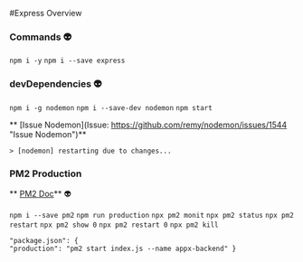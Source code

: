 #Express Overview

### Commands :alien:

`npm i -y`
`npm i --save express`

### devDependencies :alien:
`npm i -g nodemon`
`npm i --save-dev nodemon`
`npm start`

** [Issue Nodemon](Issue: https://github.com/remy/nodemon/issues/1544 "Issue Nodemon")**

`> [nodemon] restarting due to changes...`

### PM2 Production
** [PM2 Doc](https://pm2.keymetrics.io/ "PM2 Doc")** :alien:

`npm i --save pm2`
`npm run production`
`npx pm2 monit`
`npx pm2 status`
`npx pm2 restart`
`npx pm2 show 0`
`npx pm2 restart 0`
`npx pm2 kill`

    "package.json": {
    "production": "pm2 start index.js --name appx-backend" }


